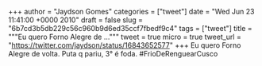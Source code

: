 
+++
author = "Jaydson Gomes"
categories = ["tweet"]
date = "Wed Jun 23 11:41:00 +0000 2010"
draft = false
slug = "6b7cd3b5db229c56c960b9d6ed35ccf7fbedf9c4"
tags = ["tweet"]
title = """Eu quero Forno Alegre de ..."""
tweet = true
micro = true
tweet_url = "https://twitter.com/jaydson/status/16843652577"
+++
Eu quero Forno Alegre de volta. Puta q pariu, 3° é foda. #FrioDeRenguearCusco
